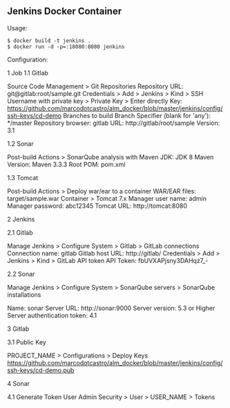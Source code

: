 ## Jenkins Docker Container

Usage:
```
$ docker build -t jenkins .
$ docker run -d -p=:18080:8080 jenkins
```

Configuration:

1 Job
1.1 Gitlab

Source Code Management > Git
Repositories
	Repository URL: git@gitlab:root/sample.git
	Credentials > Add > Jenkins > Kind > SSH Username with private key > Private Key > Enter directly
		Key: https://github.com/marcodotcastro/alm_docker/blob/master/jenkins/config/ssh-keys/cd-demo
Branches to build
	Branch Specifier (blank for 'any'): */master
Repository browser: gitlab
	URL: http://gitlab/root/sample
	Version: 3.1

1.2 Sonar

Post-build Actions > SonarQube analysis with Maven
JDK: JDK 8
Maven Version: Maven 3.3.3
Root POM: pom.xml

1.3 Tomcat

Post-build Actions > Deploy war/ear to a container
WAR/EAR files: target/sample.war
Container > Tomcat 7.x
Manager user name: admin
Manager password: abc12345
Tomcat URL: http://tomcat:8080

2 Jenkins

2.1 Gitlab

Manage Jenkins > Configure System > Gitlab > GitLab connections
Connection name: gitlab
Gitlab host URL: http://gitlab/
Credentials > Add > Jenkins > Kind > GitLab API token
API Token: fbUVXAPjsny3DAHqz7_-

2.2 Sonar

Manage Jenkins > Configure System > SonarQube servers > SonarQube installations

Name: sonar
Server URL: http://sonar:9000
Server version: 5.3 or Higher
Server authentication token: 4.1

3 Gitlab

3.1 Public Key

PROJECT_NAME > Configurations > Deploy Keys 
https://github.com/marcodotcastro/alm_docker/blob/master/jenkins/config/ssh-keys/cd-demo.pub



4 Sonar 

4.1 Generate Token User Admin
Security > User > USER_NAME > Tokens